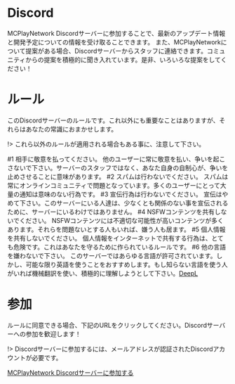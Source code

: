 # Discord
MCPlayNetwork Discordサーバーに参加することで、最新のアップデート情報と開発予定についての情報を受け取ることできます。
また、MCPlayNetworkについて提案がある場合、Discordサーバーからスタッフに連絡できます。コミュニティからの提案を積極的に聞き入れています。是非、いろいろな提案をしてください！

# ルール
このDiscordサーバーのルールです。これ以外にも重要なことはありますが、それらはあなたの常識におまかせします。

!> これら以外のルールが適用される場合もある事に、注意して下さい。

#1 相手に敬意を払ってください。
他のユーザーに常に敬意を払い、争いを起こさないで下さい。サーバーのスタッフではなく、あなた自身の自制心が、争いを止めさせることに意味があります。
#2 スパムは行わないでください。
スパムは常にオンラインコミュニティで問題となっています。多くのユーザーにとって大量の通知は意味のない行為です。
#3 宣伝行為は行わないでください。
宣伝はやめて下さい。このサーバーにいる人達は、少なくとも関係のない事を宣伝されるために、サーバーにいるわけではありません。
#4 NSFWコンテンツを共有しないでください。
NSFWコンテンツには不適切な可能性が高いコンテンツが多くあります。それらを問題ないとする人もいれば、嫌う人も居ます。
#5 個人情報を共有しないでください。
個人情報をインターネットで共有する行為は、とても危険です。これはあなたを守るために作られているルールです。
#6 他の言語を嫌わないで下さい。
このサーバーではあらゆる言語が許可されています。しかし、可能な限り英語を使うことをおすすめします。もし知らない言語を使う人がいれば機械翻訳を使い、積極的に理解しようとして下さい。[DeepL](https://www.deepl.com/ ':target=_blank')

# 参加
ルールに同意できる場合、下記のURLをクリックしてください。Discordサーバーへの参加を歓迎します！

!> Discordサーバーに参加するには、メールアドレスが認証されたDiscordアカウントが必要です。

[MCPlayNetwork Discordサーバーに参加する](https://discord.gg/HfFVxF8 ':target=_blank')